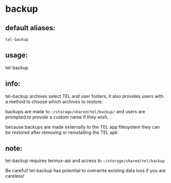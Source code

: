 # backup

## default aliases:
```
tel-backup
```
## usage:

tel-backup

## info:

tel-backup archives select TEL and user folders, it also provides users with a method to choose which archives to restore.

backups are made to `~/storage/shared/tel/backup/` and users are prompted to provide a custom name if they wish.

because backups are made externally to the TEL app filesystem they can be restored after removing or reinstalling the TEL apk

## note:

tel-backup requires termux-api and access to `~/storage/shared/tel/backup`

Be careful! tel-backup has potential to overwrite existing data loss if you are careless!
